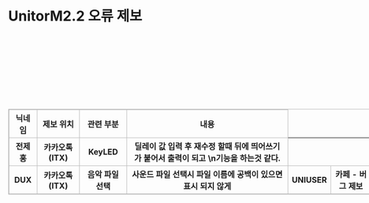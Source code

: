 # UnitorM2.2 오류 제보
<style>
  table, th, td {
    border: 1px solid #bcbcbc;
  }
  table {
    width: 1200px;
  }
</style>
<br>
<table>
    <thead>
        <th>닉네임</th>
        <th>제보 위치</th>
        <th>관련 부분</th>
        <th>내용</th>
    </thead>
    <br><br><br>
    <tbody>
        <th>전제홍</th>
        <th>카카오톡(ITX)</th>
        <th>KeyLED</th>
        <th>딜레이 값 입력 후 재수정 할때 뒤에 띄어쓰기가 붙어서 출력이 되고 \n기능을 하는것 같다.</th>
    </tbody>
    <br>
    <br>
    <tbody2>
        <th>DUX</th>
        <th>카카오톡(ITX)</th>
        <th>음악 파일 선택</th>
        <th>사운드 파일 선택시 파일 이름에 공백이 있으면 표시 되지 않게</th>
    </tbody2>
    <br>
    <br>
    <tbody3>
        <th>UNIUSER</th>
        <th>카페 - 버그 제보</th>
        <th>저장</th>
        <th>유니터로 만들고 저장하는데 튕겨서 (강제종료) Zip 파일로 보내기 눌러도 튕김 (10분후 재시작시 오류가 사라졌다함)</th>
    </tbody3>
</table>